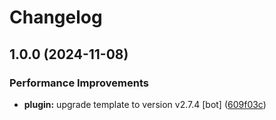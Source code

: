 # Changelog

## 1.0.0 (2024-11-08)


### Performance Improvements

* **plugin:** upgrade template to version v2.7.4 [bot] ([609f03c](https://github.com/kc-workspace/asdf-jfrog/commit/609f03c3e1cee5dca4e2af9db61f753e1783abab))
